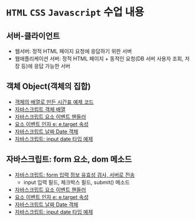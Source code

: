 # `HTML` `CSS` `Javascript` 수업 내용


## 서버-클라이언트

- 웹서버: 정적 HTML 페이지 요청에 응답하기 위한 서버
- 웹애플리케이션 서버: 정적 HTML 페이지 + 동적인 요청(DB 서버 사용자 조회, 저장 등)에 응답 가능한 서버


## 객체 Object(객체의 집합)
- [객체의 배열로 만든 시간표 예제 코드](day5_js/21_object_schedule.html)
- [자바스크립트 객체 배열](day5_js/20_object.html)
- [자바스크립트 요소 이벤트 핸들러](day6_js/23_addEventListenter.html)
- [요소 이벤트 인자 e: e.target 속성](day6_js/24_evetTarget.html)
- [자바스크립트 날짜 Date 객체](day6_js/25_date.html)
- [자바스크립트: input date 타입 예제](day6_js/26_dateForm.html)

## 자바스크립트: form 요소, dom 메소드

- [자바스크립트: form 입력 정보 유효성 검사, 서버로 전송](day5_js/19_formValid.html)
    - input 입력 필드, 체크박스 필드, submit() 메소드
- [자바스크립트 요소 이벤트 핸들러](day6_js/23_addEventListenter.html)
- [요소 이벤트 인자 e: e.target 속성](day6_js/24_evetTarget.html)
- [자바스크립트 날짜 Date 객체](day6_js/25_date.html)
- [자바스크립트: input date 타입 예제](day6_js/26_dateForm.html)






 


